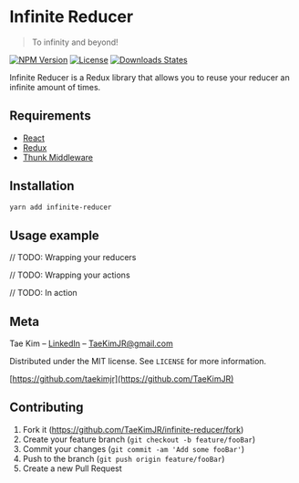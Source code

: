 # Infinite Reducer
> To infinity and beyond!

[![NPM Version](https://img.shields.io/npm/v/infinite-reducer.svg)](https://www.npmjs.com/package/infinite-reducer)
[![License](https://img.shields.io/npm/l/infinite-reducer.svg)](https://www.npmjs.com/package/infinite-reducer)
[![Downloads States](https://img.shields.io/github/downloads/taekimjr/infinite-reducers/total.svg)](https://www.npmjs.com/package/infinite-reducer)

Infinite Reducer is a Redux library that allows you to reuse your reducer an infinite amount of times.

## Requirements
- [React](https://www.npmjs.com/package/react)
- [Redux](https://www.npmjs.com/package/redux)
- [Thunk Middleware](https://www.npmjs.com/package/redux-thunk)

## Installation

```sh
yarn add infinite-reducer
```

## Usage example

// TODO: Wrapping your reducers

// TODO: Wrapping your actions

// TODO: In action

## Meta

Tae Kim – [LinkedIn](https://www.linkedin.com/in/taekimjr/) – TaeKimJR@gmail.com

Distributed under the MIT license. See ``LICENSE`` for more information.

[https://github.com/taekimjr](https://github.com/TaeKimJR)

## Contributing
1. Fork it (<https://github.com/TaeKimJR/infinite-reducer/fork>)
2. Create your feature branch (`git checkout -b feature/fooBar`)
3. Commit your changes (`git commit -am 'Add some fooBar'`)
4. Push to the branch (`git push origin feature/fooBar`)
5. Create a new Pull Request